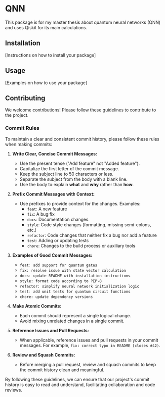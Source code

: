 # QNN

This package is for my master thesis about quantum neural networks (QNN) and uses Qiskit for its main calculations.

## Installation

[Instructions on how to install your package]

## Usage

[Examples on how to use your package]

## Contributing

We welcome contributions! Please follow these guidelines to contribute to the project.

### Commit Rules

To maintain a clear and consistent commit history, please follow these rules when making commits:

1. **Write Clear, Concise Commit Messages:**
   - Use the present tense ("Add feature" not "Added feature").
   - Capitalize the first letter of the commit message.
   - Keep the subject line to 50 characters or less.
   - Separate the subject from the body with a blank line.
   - Use the body to explain **what** and **why** rather than **how**.

2. **Prefix Commit Messages with Context:**
   - Use prefixes to provide context for the changes. Examples:
     - `feat`: A new feature
     - `fix`: A bug fix
     - `docs`: Documentation changes
     - `style`: Code style changes (formatting, missing semi-colons, etc.)
     - `refactor`: Code changes that neither fix a bug nor add a feature
     - `test`: Adding or updating tests
     - `chore`: Changes to the build process or auxiliary tools

3. **Examples of Good Commit Messages:**
   - `feat: add support for quantum gates`
   - `fix: resolve issue with state vector calculation`
   - `docs: update README with installation instructions`
   - `style: format code according to PEP-8`
   - `refactor: simplify neural network initialization logic`
   - `test: add unit tests for quantum circuit functions`
   - `chore: update dependency versions`

4. **Make Atomic Commits:**
   - Each commit should represent a single logical change.
   - Avoid mixing unrelated changes in a single commit.

5. **Reference Issues and Pull Requests:**
   - When applicable, reference issues and pull requests in your commit messages. For example, `fix: correct typo in README (closes #42)`.

6. **Review and Squash Commits:**
   - Before merging a pull request, review and squash commits to keep the commit history clean and meaningful.

By following these guidelines, we can ensure that our project's commit history is easy to read and understand, facilitating collaboration and code reviews.

